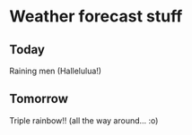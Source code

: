 # Weather forecast stuff

## Today

Raining men (Hallelulua!)

## Tomorrow

Triple rainbow!! (all the way around... :o)

